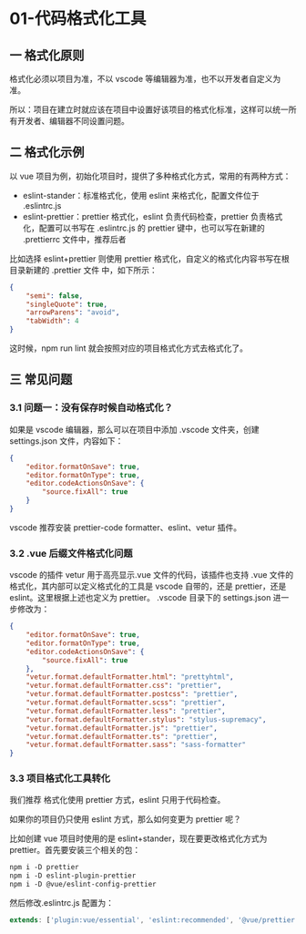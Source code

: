 # 01-代码格式化工具

## 一 格式化原则

格式化必须以项目为准，不以 vscode 等编辑器为准，也不以开发者自定义为准。

所以：项目在建立时就应该在项目中设置好该项目的格式化标准，这样可以统一所有开发者、编辑器不同设置问题。

## 二 格式化示例

以 vue 项目为例，初始化项目时，提供了多种格式化方式，常用的有两种方式：

-   eslint-stander：标准格式化，使用 eslint 来格式化，配置文件位于 .eslintrc.js
-   eslint-prettier：prettier 格式化，eslint 负责代码检查，prettier 负责格式化，配置可以书写在 .eslintrc.js 的 prettier 键中，也可以写在新建的 .prettierrc 文件中，推荐后者

比如选择 eslint+prettier 则使用 prettier 格式化，自定义的格式化内容书写在根目录新建的 .prettier 文件 中，如下所示：

```json
{
    "semi": false,
    "singleQuote": true,
    "arrowParens": "avoid",
    "tabWidth": 4
}
```

这时候，npm run lint 就会按照对应的项目格式化方式去格式化了。

## 三 常见问题

### 3.1 问题一：没有保存时候自动格式化？

如果是 vscode 编辑器，那么可以在项目中添加 .vscode 文件夹，创建 settings.json 文件，内容如下：

```json
{
    "editor.formatOnSave": true,
    "editor.formatOnType": true,
    "editor.codeActionsOnSave": {
        "source.fixAll": true
    }
}
```

vscode 推荐安装 prettier-code formatter、eslint、vetur 插件。

### 3.2 .vue 后缀文件格式化问题

vscode 的插件 vetur 用于高亮显示.vue 文件的代码，该插件也支持 .vue 文件的格式化，其内部可以定义格式化的工具是 vscode 自带的，还是 prettier，还是 eslint。这里根据上述也定义为 prettier。 .vscode 目录下的 settings.json 进一步修改为：

```json
{
    "editor.formatOnSave": true,
    "editor.formatOnType": true,
    "editor.codeActionsOnSave": {
        "source.fixAll": true
    },
    "vetur.format.defaultFormatter.html": "prettyhtml",
    "vetur.format.defaultFormatter.css": "prettier",
    "vetur.format.defaultFormatter.postcss": "prettier",
    "vetur.format.defaultFormatter.scss": "prettier",
    "vetur.format.defaultFormatter.less": "prettier",
    "vetur.format.defaultFormatter.stylus": "stylus-supremacy",
    "vetur.format.defaultFormatter.js": "prettier",
    "vetur.format.defaultFormatter.ts": "prettier",
    "vetur.format.defaultFormatter.sass": "sass-formatter"
}
```

### 3.3 项目格式化工具转化

我们推荐 格式化使用 prettier 方式，eslint 只用于代码检查。

如果你的项目仍只使用 eslint 方式，那么如何变更为 prettier 呢？

比如创建 vue 项目时使用的是 eslint+stander，现在要更改格式化方式为 prettier。首先要安装三个相关的包：

```txt
npm i -D prettier
npm i -D eslint-plugin-prettier
npm i -D @vue/eslint-config-prettier
```

然后修改.eslintrc.js 配置为：

```js
extends: ['plugin:vue/essential', 'eslint:recommended', '@vue/prettier'],
```
